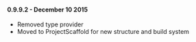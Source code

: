 #### 0.9.9.2 - December 10 2015
* Removed type provider
* Moved to ProjectScaffold for new structure and build system
